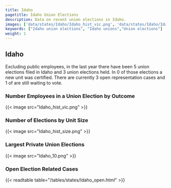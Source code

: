 ```yaml
---
title: Idaho
pagetitle: Idaho Union Elections
description: Data on recent union elections in Idaho.
images: ['data/states/Idaho/Idaho_hist_vic.png', 'data/states/Idaho/Idaho_hist_size.png', 'data/states/Idaho/Idaho_10.png']
keywords: ["Idaho union elections", "Idaho unions","Union elections"]
weight: 1
---
```

##  Idaho

Excluding public employees, in the last year there have been 5 union elections filed in Idaho and 3 union elections held. In 0 of those elections a new unit was certified. There are currently 3 open representation cases and 1 of are still waiting to vote.

### Number Employees in a Union Election by Outcome
{{< image src="Idaho_hist_vic.png" >}}

### Number of Elections by Unit Size
{{< image src="Idaho_hist_size.png" >}}

### Largest Private Union Elections
{{< image src="Idaho_10.png" >}}

### Open Election Related Cases
{{< readtable table="/tables/states/Idaho_open.html" >}}

